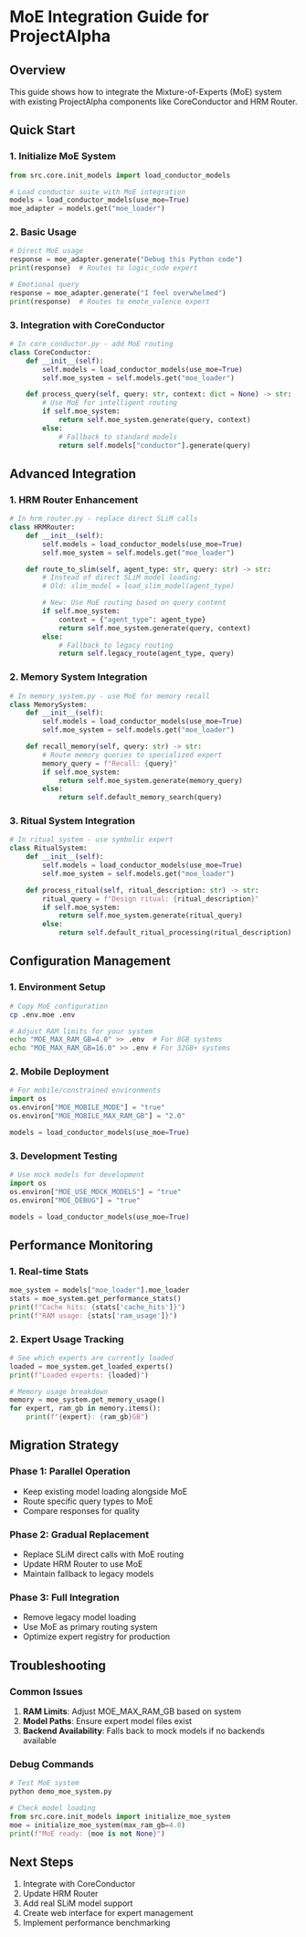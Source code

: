 # MoE Integration Guide for ProjectAlpha

## Overview
This guide shows how to integrate the Mixture-of-Experts (MoE) system with existing ProjectAlpha components like CoreConductor and HRM Router.

## Quick Start

### 1. Initialize MoE System
```python
from src.core.init_models import load_conductor_models

# Load conductor suite with MoE integration
models = load_conductor_models(use_moe=True)
moe_adapter = models.get("moe_loader")
```

### 2. Basic Usage
```python
# Direct MoE usage
response = moe_adapter.generate("Debug this Python code")
print(response)  # Routes to logic_code expert

# Emotional query
response = moe_adapter.generate("I feel overwhelmed")
print(response)  # Routes to emote_valence expert
```

### 3. Integration with CoreConductor
```python
# In core_conductor.py - add MoE routing
class CoreConductor:
    def __init__(self):
        self.models = load_conductor_models(use_moe=True)
        self.moe_system = self.models.get("moe_loader")

    def process_query(self, query: str, context: dict = None) -> str:
        # Use MoE for intelligent routing
        if self.moe_system:
            return self.moe_system.generate(query, context)
        else:
            # Fallback to standard models
            return self.models["conductor"].generate(query)
```

## Advanced Integration

### 1. HRM Router Enhancement
```python
# In hrm_router.py - replace direct SLiM calls
class HRMRouter:
    def __init__(self):
        self.models = load_conductor_models(use_moe=True)
        self.moe_system = self.models.get("moe_loader")

    def route_to_slim(self, agent_type: str, query: str) -> str:
        # Instead of direct SLiM model loading:
        # Old: slim_model = load_slim_model(agent_type)

        # New: Use MoE routing based on query content
        if self.moe_system:
            context = {"agent_type": agent_type}
            return self.moe_system.generate(query, context)
        else:
            # Fallback to legacy routing
            return self.legacy_route(agent_type, query)
```

### 2. Memory System Integration
```python
# In memory_system.py - use MoE for memory recall
class MemorySystem:
    def __init__(self):
        self.models = load_conductor_models(use_moe=True)
        self.moe_system = self.models.get("moe_loader")

    def recall_memory(self, query: str) -> str:
        # Route memory queries to specialized expert
        memory_query = f"Recall: {query}"
        if self.moe_system:
            return self.moe_system.generate(memory_query)
        else:
            return self.default_memory_search(query)
```

### 3. Ritual System Integration
```python
# In ritual system - use symbolic expert
class RitualSystem:
    def __init__(self):
        self.models = load_conductor_models(use_moe=True)
        self.moe_system = self.models.get("moe_loader")

    def process_ritual(self, ritual_description: str) -> str:
        ritual_query = f"Design ritual: {ritual_description}"
        if self.moe_system:
            return self.moe_system.generate(ritual_query)
        else:
            return self.default_ritual_processing(ritual_description)
```

## Configuration Management

### 1. Environment Setup
```bash
# Copy MoE configuration
cp .env.moe .env

# Adjust RAM limits for your system
echo "MOE_MAX_RAM_GB=4.0" >> .env  # For 8GB systems
echo "MOE_MAX_RAM_GB=16.0" >> .env # For 32GB+ systems
```

### 2. Mobile Deployment
```python
# For mobile/constrained environments
import os
os.environ["MOE_MOBILE_MODE"] = "true"
os.environ["MOE_MOBILE_MAX_RAM_GB"] = "2.0"

models = load_conductor_models(use_moe=True)
```

### 3. Development Testing
```python
# Use mock models for development
import os
os.environ["MOE_USE_MOCK_MODELS"] = "true"
os.environ["MOE_DEBUG"] = "true"

models = load_conductor_models(use_moe=True)
```

## Performance Monitoring

### 1. Real-time Stats
```python
moe_system = models["moe_loader"].moe_loader
stats = moe_system.get_performance_stats()
print(f"Cache hits: {stats['cache_hits']}")
print(f"RAM usage: {stats['ram_usage']}")
```

### 2. Expert Usage Tracking
```python
# See which experts are currently loaded
loaded = moe_system.get_loaded_experts()
print(f"Loaded experts: {loaded}")

# Memory usage breakdown
memory = moe_system.get_memory_usage()
for expert, ram_gb in memory.items():
    print(f"{expert}: {ram_gb}GB")
```

## Migration Strategy

### Phase 1: Parallel Operation
- Keep existing model loading alongside MoE
- Route specific query types to MoE
- Compare responses for quality

### Phase 2: Gradual Replacement
- Replace SLiM direct calls with MoE routing
- Update HRM Router to use MoE
- Maintain fallback to legacy models

### Phase 3: Full Integration
- Remove legacy model loading
- Use MoE as primary routing system
- Optimize expert registry for production

## Troubleshooting

### Common Issues
1. **RAM Limits**: Adjust MOE_MAX_RAM_GB based on system
2. **Model Paths**: Ensure expert model files exist
3. **Backend Availability**: Falls back to mock models if no backends available

### Debug Commands
```python
# Test MoE system
python demo_moe_system.py

# Check model loading
from src.core.init_models import initialize_moe_system
moe = initialize_moe_system(max_ram_gb=4.0)
print(f"MoE ready: {moe is not None}")
```

## Next Steps
1. Integrate with CoreConductor
2. Update HRM Router
3. Add real SLiM model support
4. Create web interface for expert management
5. Implement performance benchmarking
